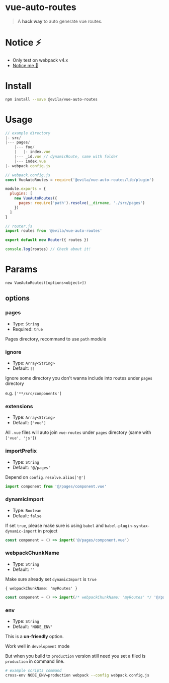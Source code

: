 # vue-auto-routes

> A **hack way** to auto generate vue routes.

# Notice ️⚡️

- Only test on webpack v4.x
- [Notice me 🐞](#env)

# Install

```bash
npm install --save @evila/vue-auto-routes
```

# Usage

```js
// example directory
|- src/
|--- pages/
    |--- foo/
    |   |- index.vue
    |--- _id.vue // dynamicRoute, same with folder
    |--- index.vue
|- webpack.config.js

// webpack.config.js
const VueAutoRoutes = require('@evila/vue-auto-routes/lib/plugin')

module.exports = {
  plugins: [
    new VueAutoRoutes({
      pages: require('path').resolve(__dirname, './src/pages')
    })
  ]
}

// router.js
import routes from '@evila/vue-auto-routes'

export default new Router({ routes })

console.log(routes) // Check about it!
```

# Params

`new VueAutoRoutes([options<object>])`

## options

### pages
- Type: `String`
- Required: `true`

Pages directory, recommand to use `path` module

### ignore
- Type: `Array<String>`
- Default: `[]`

Ignore some directory you don't wanna include into routes under `pages` directory

e.g. `['**/src/components']`

### extensions
- Type: `Array<String>`
- Default: `['vue']`

All `.vue` files will auto join `vue-routes` under `pages` directory (same with `['vue', 'js']`)

### importPrefix
- Type: `String`
- Default: `'@/pages'`

Depend on `config.resolve.alias['@']`

```js
import component from '@/pages/component.vue'
```

### dynamicImport
- Type: `Boolean`
- Default: `false`

If set `true`, please make sure is using `babel` and `babel-plugin-syntax-dynamic-import` in project

```js
const component = () => import('@/pages/component.vue')
```

### webpackChunkName
- Type: `String`
- Default: `''`

Make sure already set `dynamicImport` is `true`

`{ webpackChunkName: 'myRoutes' }`

```js
const component = () => import(/* webpackChunkName: 'myRoutes' */ '@/pages/component.vue')
```

### env
- Type: `String`
- Default: `'NODE_ENV'`

This is a **un-friendly** option.

Work well in `development` mode

But when you build to `production` version still need you set a filed is `production` in command line.

```bash
# example scripts command
cross-env NODE_ENV=production webpack --config webpack.config.js
```